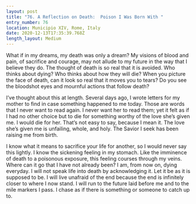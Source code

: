 ```yaml
---
layout: post
title: "76. A Reflection on Death:  Poison I Was Born With "
entry_number: 76
location: Municipio XIV, Rome, Italy
date: 2020-12-13T17:35:39.768Z
length_layout: Medium
---
```

What if in my dreams, my death was only a dream? My visions of blood and pain, of sacrifice and courage, may not allude to my future in the way that I believe they do. The thought of death is so real that it is avoided. Who thinks about dying? Who thinks about how they will die? When you picture the face of death, can it look so real that it moves you to tears? Do you see the bloodshot eyes and mournful actions that follow death?

I’ve thought about this at length. Several days ago, I wrote letters for my mother to find in case something happened to me today. Those are words that I never want to read again. I never want her to read them; yet it felt as if I had no other choice but to die for something worthy of the love she’s given me. I would die for her. That’s not easy to say, because I mean it. The love she’s given me is unfailing, whole, and holy. The Savior I seek has been raising me from birth.

I know what it means to sacrifice your life for another, so I would never say this lightly. I know the sickening feeling in my stomach. Like the imminence of death to a poisonous exposure, this feeling courses through my veins. Where can it go that I have not already been? I am, from now on, dying everyday. I will not speak life into death by acknowledging it. Let it be as it is supposed to be. I will live unafraid of the end because the end is infinitely closer to where I now stand. I will run to the future laid before me and to the mile markers I pass. I chase as if there is something or someone to catch up to.
